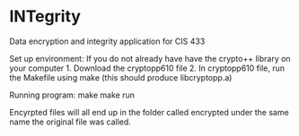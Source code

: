 # INTegrity
Data encryption and integrity application for CIS 433

Set up environment:
    If you do not already have have the crypto++ library on your computer
	1. Download the cryptopp610 file 
	2. In cryptopp610 file, run the Makefile using make (this should produce libcryptopp.a)

Running program:
    make
    make run

Encyrpted files will all end up in the folder called encrypted under the same name the original file was called.

